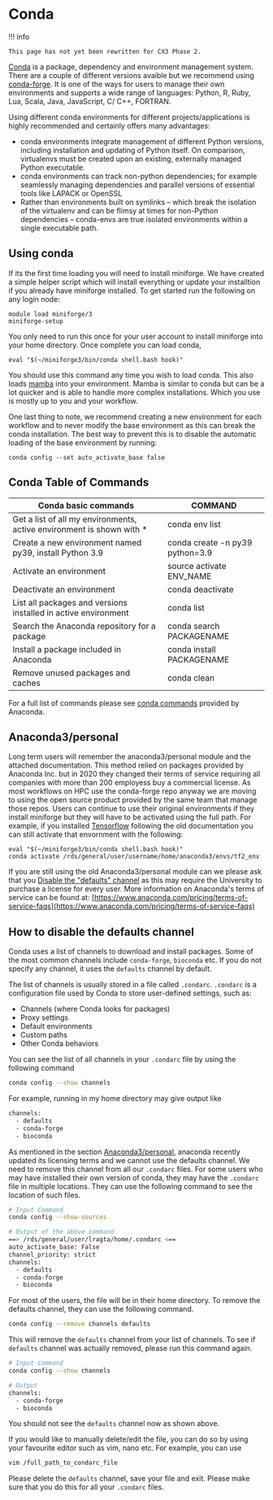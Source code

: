 # Conda

!!! info

    This page has not yet been rewritten for CX3 Phase 2.

[Conda](https://docs.conda.io/en/latest/index.html) is a package, dependency and environment management system. There are a couple of different versions avaible but we recommend using [conda-forge](https://conda-forge.org/download/). It is one of the ways for users to manage their own environments and supports a wide range of languages: Python, R, Ruby, Lua, Scala, Java, JavaScript, C/ C++, FORTRAN.

Using different conda environments for different projects/applications is highly recommended and certainly offers many advantages:

* conda environments integrate management of different Python versions, including installation and updating of Python itself. On comparison, virtualenvs must be created upon an existing, externally managed Python executable.
* conda environments can track non-python dependencies; for example seamlessly managing dependencies and parallel versions of essential tools like LAPACK or OpenSSL
* Rather than environments built on symlinks – which break the isolation of the virtualenv and can be flimsy at times for non-Python dependencies – conda-envs are true isolated environments within a single executable path.


## Using conda
If its the first time loading you will need to install miniforge. We have created a simple helper script which will install everything or update your installtion if you already have miniforge installed. To get started run the following on any login node:

```
module load miniforge/3
miniforge-setup
```

You only need to run this once for your user account to install miniforge into your home directory. Once complete you can load conda,

```
eval "$(~/miniforge3/bin/conda shell.bash hook)"
```

You should use this command any time you wish to load conda. This also loads [mamba](https://mamba.readthedocs.io/en/latest/user_guide/mamba.html) into your environment. Mamba is similar to conda but can be a lot quicker and is able to handle more complex installations. Which you use is mostly up to you and your workflow. 

One last thing to note, we recommend creating a new environment for each workflow and to never modify the base environment as this can break the conda installation. The best way to prevent this is to disable the automatic loading of the base environment by running:

```
conda config --set auto_activate_base false
```

## Conda Table of Commands

| Conda basic commands | COMMAND |
| -------------------- | ------- |
| Get a list of all my environments, active environment is shown with * | conda env list |
| Create a new environment named py39, install Python 3.9 | conda create -n py39 python=3.9 |
| Activate an environment | source activate ENV_NAME |
| Deactivate an environment | conda deactivate |
| List all packages and versions installed in active environment | conda list |
| Search the Anaconda repository for a package | conda search PACKAGENAME |
| Install a package included in Anaconda | conda install PACKAGENAME |
| Remove unused packages and caches | conda clean |

For a full list of commands please see [conda commands](https://docs.conda.io/projects/conda/en/stable/commands/index.html) provided by Anaconda.

## Anaconda3/personal

Long term users will remember the anaconda3/personal module and the attached documentation. This method relied on packages provided by Anaconda Inc. but in 2020 they changed their terms of service requiring all companies with more than 200 employess buy a commercial license. As most workflows on HPC use the conda-forge repo anyway we are moving to using the open source product provided by the same team that manage those repos. Users can continue to use their original environments if they install miniforge but they will have to be activated using the full path. For example, if you installed [Tensorflow](./tensorflow.md) following the old documentation you can still activate that envornment with the following:

```
eval "$(~/miniforge3/bin/conda shell.bash hook)"
conda activate /rds/general/user/username/home/anaconda3/envs/tf2_env
```

If you are still using the old Anaconda3/personal module can we please ask that you [Disable the "defaults" channel](#how-to-disable-the-defaults-channel)  as this may require the University to purchase a license for every user. More information on Anaconda's terms of service can be found at: [https://www.anaconda.com/pricing/terms-of-service-faqs](https://www.anaconda.com/pricing/terms-of-service-faqs)

## How to disable the defaults channel

Conda uses a list of channels to download and install packages. Some of the most common channels include `conda-forge`, `bioconda` etc. If you do not specify any channel, it uses the `defaults` channel by default.

The list of channels is usually stored in a file called `.condarc`. `.condarc` is a configuration file used by Conda to store user-defined settings, such as:

* Channels (where Conda looks for packages)
* Proxy settings
* Default environments
* Custom paths
* Other Conda behaviors

You can see the list of all channels in your `.condarc` file by using the following command

```bash
conda config --show channels
```

For example, running in my home directory may give output like
```bash
channels:
  - defaults
  - conda-forge
  - bioconda
```

As mentioned in the section [Anaconda3/personal](#anaconda3personal), anaconda recently updated its licensing terms and we cannot use the defaults channel. We need to remove this channel from all our `.condarc` files. For some users who may have installed their own version of conda, they may have the `.condarc` file in multiple locations. They can use the following command to see the location of such files.

```bash
# Input Command
conda config --show-sources

# Output of the above command
==> /rds/general/user/lragta/home/.condarc <==
auto_activate_base: False
channel_priority: strict
channels:
  - defaults
  - conda-forge
  - bioconda

```

For most of the users, the file will be in their home directory. To remove the defaults channel, they can use the following command.

```bash
conda config --remove channels defaults
```

This will remove the `defaults` channel from your list of channels. To see if `defaults` channel was actually removed, please run this command again.

```bash
# Input command
conda config --show channels

# Output
channels:
  - conda-forge
  - bioconda
```

You should not see the `defaults` channel now as shown above.

If you would like to manually delete/edit the file, you can do so by using your favourite editor such as vim, nano etc. For example, you can use

```bash
vim /full_path_to_condarc_file
```

Please delete the `defaults` channel, save your file and exit. Please make sure that you do this for all your `.condarc` files.